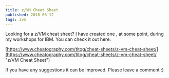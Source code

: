 ```yaml
---
title: z/VM Cheat Sheet
published: 2018-03-12
tags: zvm
---
```


Looking for a z/VM cheat sheet? I have created one , at some point, during my workshops for IBM. You can check it out here:

[https://www.cheatography.com/titog/cheat-sheets/z-vm-cheat-sheet/](https://www.cheatography.com/titog/cheat-sheets/z-vm-cheat-sheet/ "z/VM Cheat Sheet")

If you have any suggestions it can be improved. Please leave a comment :)